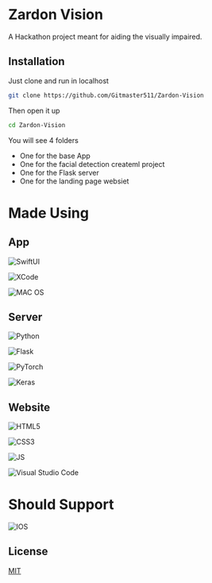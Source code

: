 # Zardon Vision

A Hackathon project meant for aiding the visually impaired.

## Installation

Just clone and run in localhost

```bash
git clone https://github.com/Gitmaster511/Zardon-Vision
```
Then open it up

```bash
cd Zardon-Vision

```

You will see 4 folders
- One for the base App
- One for the facial detection createml project
- One for the Flask server
- One for the landing page websiet

# Made Using 

## App
![SwiftUI](https://img.shields.io/badge/Swift-FA7343?style=for-the-badge&logo=swift&logoColor=white
 "SwiftUI")

![XCode](https://img.shields.io/badge/Xcode-007ACC?style=for-the-badge&logo=Xcode&logoColor=white
 "XCode")

![MAC OS](https://img.shields.io/badge/mac%20os-000000?style=for-the-badge&logo=apple&logoColor=white
 "Mac OS")




## Server


![Python](https://img.shields.io/badge/Python-FFD43B?style=for-the-badge&logo=python&logoColor=blue
 "Python")

![Flask](https://img.shields.io/badge/Flask-000000?style=for-the-badge&logo=flask&logoColor=white
 "Flask")

![PyTorch](https://img.shields.io/badge/PyTorch-EE4C2C?style=for-the-badge&logo=pytorch&logoColor=white
 "PyTorch")

![Keras](https://img.shields.io/badge/Keras-FF0000?style=for-the-badge&logo=keras&logoColor=white
 "Keras")





## Website
![HTML5](https://img.shields.io/badge/HTML5-E34F26?style=for-the-badge&logo=html5&logoColor=white "HTML5")

![CSS3](https://img.shields.io/badge/CSS3-1572B6?style=for-the-badge&logo=css3&logoColor=white "CSS3")

![JS](https://img.shields.io/badge/JavaScript-323330?style=for-the-badge&logo=javascript&logoColor=F7DF1E "JS")

![Visual Studio Code](https://img.shields.io/badge/Visual_Studio_Code-0078D4?style=for-the-badge&logo=visual%20studio%20code&logoColor=white "VS Code")


# Should Support 


![IOS](https://img.shields.io/badge/iOS-000000?style=for-the-badge&logo=ios&logoColor=white "IOS")

## License

[MIT](https://choosealicense.com/licenses/mit/)